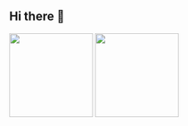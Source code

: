 ## Hi there 👋
<div>
  <img height=150 align="center" src="https://github-readme-stats.vercel.app/api?username=Eunverpool&theme=dark" />
  <img height=150 align="center" src="https://github-readme-stats.vercel.app/api/top-langs?username=Eunverpool&layout=compact&langs_count=8&card_width=100&theme=dark" />
  </div>
<!--
**Eunverpool/Eunverpool** is a ✨ _special_ ✨ repository because its `README.md` (this file) appears on your GitHub profile.

Here are some ideas to get you started:

- 🔭 I’m currently working on ...
- 🌱 I’m currently learning ...
- 👯 I’m looking to collaborate on ...
- 🤔 I’m looking for help with ...
- 💬 Ask me about ...
- 📫 How to reach me: ...
- 😄 Pronouns: ...
- ⚡ Fun fact: ...
-->
